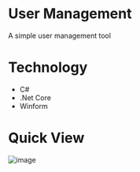 # User Management
A simple user management tool

# Technology
- C#
- .Net Core
- Winform

# Quick View
![image](https://github.com/user-attachments/assets/aa69e0b0-e5c6-415a-8646-e164fbe830be)

